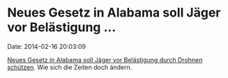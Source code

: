 Neues Gesetz in Alabama soll Jäger vor Belästigung \...
=======================================================

Date: 2014-02-16 20:03:09

[Neues Gesetz in Alabama soll Jäger vor Belästigung durch Drohnen
schützen](http://blog.al.com/wire/2014/02/no_joke_alabama_senate_passes.html).
Wie sich die Zeiten doch ändern.
